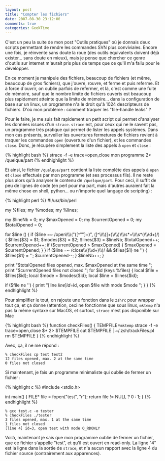 ```yaml
---
layout: post
title: "Compter les fichiers"
date: 2007-08-30 23:12:00
comments: true
categories: GeekTime
---
```

C'est un peu la suite de mon post "Outils pratiques" où je donnais deux scripts permettant de rendre les commandes SVN plus conviviales. Encore une fois, je réinvente sans doute la roue (des outils équivalents doivent déjà exister... sans doute en mieux), mais je pense que chercher ce genre d'outils sur internet m'aurait pris plus de temps que ce qu'il m'a fallu pour le développer.

En ce moment je manipule des fichiers, beaucoup de fichiers (et même, beaucoup de gros fichiers), que j'ouvre, rouvre, et ferme et puis referme. Et à force d'ouvrir, on oublie parfois de refermer, et là, c'est comme une fuite de mémoire, sauf que le nombre limite de fichiers ouverts est beaucoup plus rapidement atteinte que la limite de mémoire... dans la configuration de base sur un linux, un programme n'a le droit qu'à 1024 descripteurs de fichiers. D'où mon problème : comment traquer les "file-handle leaks" ?

<!-- more -->

Pour le faire, je me suis fait rapidement un petit script qui permet d'analyser les données issues d'un `strace`. `strace` est, pour ceux qui ne le savent pas, un programme très pratique qui permet de lister les appels systèmes. Dans mon cas présents, surveiller les ouvertures fermetures de fichiers revient à traquer les commandes `open` (ouverture d'un fichier), et les commandes `close`. Donc, je récupère simplement la liste des appels à `open` et `close` :


{% highlight bash %}
strace -f -e trace=open,close mon programme 2> /quelque/part
{% endhighlight %}

Et ainsi, le fichier `/quelque/part` contient la liste complète des appels à `open` et `close` effectués par mon programme (et ses processus fils). Il ne reste plus alors qu'à analyser le contenu de `/quelque/part`. Pour ceci, il suffit de peu de lignes de code (en perl pour ma part, mais d'autres auraient fait la même chose en shell, python... ou n'importe quel langage de scripting) :


{% highlight perl %}
#!/usr/bin/perl 
 
my %files; 
my %modes; 
my %lines; 
 
my $lineNb = 0; 
my $maxOpened = 0; 
my $currentOpened = 0; 
my $totalOpened = 0; 
 
for $line (<STDIN>) { 
  if ($line =~ /open\\\\("([^""]+)", ([^\\\\)]+)\\\\)\\\\s*=\\\\s*(\\\\d+)/) { 
    $files{$3} = $1; 
    $modes{$3} = $2; 
    $lines{$3} = $lineNb; 
    $totalOpened++; 
    $currentOpened++; 
    if ($currentOpened > $maxOpened) { 
      $maxOpened = $currentOpened; 
    } 
  } 
  if ($line =~ /close\\\\((\\\\d+)\\\\)/ && $files{$1} ne '') { 
    $files{$1} = ''; 
    $currentOpened--; 
  } 
  $lineNb++; 
} 
 
print "$totalOpened files opened, max. $maxOpened at the same time
"; 
print "$currentOpened files not closed
"; 
for $id (keys %files) { 
  local $file = $files{$id}; 
  local $mode = $modes{$id}; 
  local $line = $lines{$id}; 
 
  if ($file ne '') { 
    print "[line $line] id=$id, open $file with mode $mode
"; 
  } 
} 
{% endhighlight %}

Pour simplifier le tout, on rajoute une fonction dans le `zshrc` pour wrapper tout ça, et ça donne (attention, ceci ne fonctionne que sous linux, `mktemp` n'a pas la même syntaxe sur MacOS, et surtout, `strace` n'est pas disponible sur Mac 


{% highlight bash %}
function checkFiles() { 
  TEMPFILE=`mktemp` 
  strace -f -e trace=open,close $* 2> $TEMPFILE 
  cat $TEMPFILE | ~/.zsh/trackFiles.pl 
  rm $TEMPFILE 
} 
{% endhighlight %}

Avec, ça, il ne me répond :


    % checkFiles cp test test2
    12 files opened, max. 2 at the same time
    0 files not closed

Si maintenant, je fais un programme minimaliste qui oublie de fermer un fichier :


{% highlight c %}
#include <stdio.h> 
 
int main() { 
  FILE* file = fopen("test", "r"); 
  return file != NULL ? 0 : 1; 
} 
{% endhighlight %}


    % gcc test.c -o tester
    % checkFiles ./tester
    3 files opened, max. 1 at the same time
    1 files not closed
    [line 4] id=3, open test with mode O_RDONLY

Voilà, maintenant je sais que mon programme oublie de fermer un fichier, que ce fichier s'appelle "test", et qu'il est ouvert en read-only. La ligne "4" est la ligne dans la sortie de `strace`, et n'a aucun rapport avec la ligne 4 du fichier source (contrairement aux apparences).
